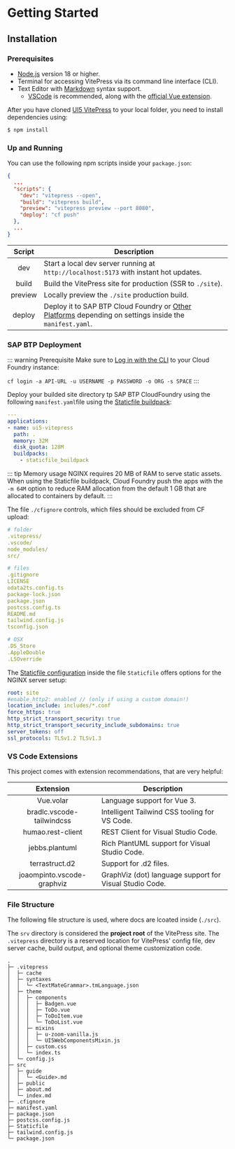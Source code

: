 # Getting Started

## Installation 

### Prerequisites
- [Node.js](https://nodejs.org/de) version 18 or higher.
- Terminal for accessing VitePress via its command line interface (CLI).
- Text Editor with [Markdown](https://en.wikipedia.org/wiki/Markdown) syntax support.
    - [VSCode](https://code.visualstudio.com/) is recommended, along with the [official Vue extension](https://marketplace.visualstudio.com/items?itemName=Vue.volar).

After you have cloned [UI5 VitePress](https://github.com/hschaefer123/ui5-vitepress.git) to your local folder, you need to install dependencies using:

```bash [npm]
$ npm install
```

### Up and Running
You can use the following npm scripts inside your ``package.json``:

```json
{
  ...
  "scripts": {
    "dev": "vitepress --open",
    "build": "vitepress build",
    "preview": "vitepress preview --port 8080",
    "deploy": "cf push"
  },
  ...
}
```

Script | Description
:----: | -----------
dev | Start a local dev server running at ``http://localhost:5173`` with instant hot updates.
build | Build the VitePress site for production (SSR to ``./site``).
preview | Locally preview the ``./site`` production build.
deploy | Deploy it to SAP BTP Cloud Foundry or [Other Platforms](https://vitepress.dev/guide/deploy#platform-guides) depending on settings inside the ``manifest.yaml``.

### SAP BTP Deployment

::: warning Prerequisite
Make sure to [Log in with the CLI](https://docs.cloudfoundry.org/cf-cli/getting-started.html) to your Cloud Foundry instance:

``cf login -a API-URL -u USERNAME -p PASSWORD -o ORG -s SPACE``
:::

Deploy your builded site directory tp SAP BTP CloudFoundry using the following ``manifest.yaml``file using the [Staticfile buildpack](https://docs.cloudfoundry.org/buildpacks/staticfile/):

```yaml
---
applications:
- name: ui5-vitepress
  path: .
  memory: 32M
  disk_quota: 128M
  buildpacks:
    - staticfile_buildpack
```

::: tip Memory usage
NGINX requires 20 MB of RAM to serve static assets. When using the Staticfile buildpack, Cloud Foundry push the apps with the ``-m 64M`` option to reduce RAM allocation from the default 1 GB that are allocated to containers by default.
:::

The file ``./cfignore`` controls, which files should be excluded from CF upload:

```yaml
# folder
.vitepress/
.vscode/
node_modules/
src/

# files
.gitignore
LICENSE
odata2ts.config.ts
package-lock.json
package.json
postcss.config.ts
README.md
tailwind.config.js
tsconfig.json

# OSX
.DS_Store
.AppleDouble
.LSOverride
```

The [Staticfile configuration](https://docs.cloudfoundry.org/buildpacks/staticfile/#staticfile) inside the file ``Staticfile`` offers options for the NGINX server setup:

```yaml
root: site
#enable_http2: enabled // (only if using a custom domain!)
location_include: includes/*.conf
force_https: true
http_strict_transport_security: true
http_strict_transport_security_include_subdomains: true
server_tokens: off
ssl_protocols: TLSv1.2 TLSv1.3
```

### VS Code Extensions
This project comes with extension recommendations, that are very helpful:

Extension | Description
:-------: | -----------
Vue.volar | Language support for Vue 3.
bradlc.vscode-tailwindcss | Intelligent Tailwind CSS tooling for VS Code.
humao.rest-client | REST Client for Visual Studio Code.
jebbs.plantuml | Rich PlantUML support for Visual Studio Code.
terrastruct.d2 | Support for .d2 files.
joaompinto.vscode-graphviz | GraphViz (dot) language support for Visual Studio Code.

### File Structure
The following file structure is used, where docs are lcoated inside (``./src``).

The ``srv`` directory is considered the **project root** of the VitePress site. The ``.vitepress`` directory is a reserved location for VitePress' config file, dev server cache, build output, and optional theme customization code.

```
.
├─ .vitepress
│  ├─ cache
│  ├─ syntaxes
│  │  └─ <TextMateGrammar>.tmLanguage.json
│  ├─ theme
│  │  ├─ components
│  │  │  ├─ Badgen.vue
│  │  │  ├─ ToDo.vue
│  │  │  ├─ ToDoItem.vue
│  │  │  └─ ToDoList.vue
│  │  ├─ mixins
│  │  │  ├─ u-zoom-vanilla.js
│  │  │  └─ UI5WebComponentsMixin.js
│  │  ├─ custom.css
│  │  └─ index.ts
│  └─ config.js
├─ src
│  ├─ guide
│  │  └─ <Guide>.md
│  ├─ public
│  ├─ about.md
│  └─ index.md
├─ .cfignore
├─ manifest.yaml
├─ package.json
├─ postcss.config.js
├─ Staticfile
├─ tailwind.config.js
└─ package.json
```

